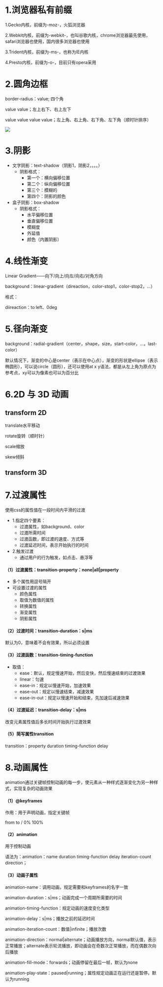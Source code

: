 # 1.浏览器私有前缀 

1.Gecko内核，前缀为-moz-，火狐浏览器

2.Webkit内核，前缀为-webkit-，也叫谷歌内核，chrome浏览器最先使用，safari浏览器也使用，国内很多浏览器也使用

3.Trident内核，前缀为-ms-，也称为IE内核

4.Presto内核，前缀为-o-，目前只有opera采用

# 2.圆角边框 

border-radius：value; 四个角

value value；左上右下、右上左下

value value value value；左上角、右上角、右下角、左下角（顺时针排序）

![](D:\vue项目\website\mengjiaxi.com\vuepress-blog\docs\views\frontend\react\image-20210721093018227.png)

# 3.阴影

- 文字阴影：text-shadow（阴影1，阴影2，。。。）
  - 阴影格式：
    - 第一个：横向偏移位置
    - 第二个：纵向偏移位置
    - 第三个：模糊的
    - 第四个：阴影的颜色
- 盒子阴影：box-shadow
  - 阴影格式：
    - 水平偏移位置
    - 垂直偏移位置
    - 模糊度
    - 外延值
    - 颜色（内置阴影）

# 4.线性渐变

Linear Gradient——向下/向上/向左/向右/对角方向

background：linear-gradient（direaction，color-stop1，color-stop2，...）

格式：

diireaction：to left、0deg

# 5.径向渐变 

background：radial-gradient（center，shape，size，start-color，...，last-color）

默认情况下，渐变的中心是center（表示在中心点），渐变的形状是ellipse（表示椭圆形），可以说circle（圆形），还可以使用at x y语法，都是从左上角为原点为参考点，xy可以为像素也可以为百分比

# 6.2D 与 3D 动画 

## transform 2D

translate水平移动

rotate旋转（顺时针）

scale缩放

skew倾斜

## transform 3D

# 7.过渡属性

使用css的属性值在一段时间内平滑的过渡

- 1.指定四个要素：
  - 过渡属性，如background、color
  - 过渡所需时间
  - 过渡函数，即过渡的速度、方式等
  - 过渡延迟时间，表示开始执行的时间
- 2.触发过渡
  - 通过用户的行为触发，如点击、悬浮等

#### （1）过渡属性：transition-property：none|all|property

- 多个属性用逗号隔开
- 可设置过渡的属性
  - 颜色属性
  - 取值为数值的属性
  - 转换属性
  - 渐变属性
  - 阴影属性

#### （2）过渡时间：transition-duration：s|ms

默认为0，意味着不会有效果，所以必须设置

#### （3）过渡函数：transition-timing-function

- 取值：
  - ease：默认，规定慢速开始，然后变快，然后慢速结束的过渡效果
  - linear：匀速
  - ease-in：规定以慢速开始，加速效果
  - ease-out：规定以慢速结束，减速效果
  - ease-in-out：规定以慢速开始和结束，先加速后减速效果

#### （4）过渡延迟：transition-delay：s|ms

改变元素属性值后多长时间开始执行过渡效果

#### （5）简写属性transition

transition：property  duration   timing-function  delay

# 8.动画属性

animation通过关键帧控制动画的每一步，使元素从一种样式逐渐变化为另一种样式，实现复杂的动画效果

#### （1）@keyframes

作用：用于声明动画，指定关键帧

from  to  /   0%    100%

#### （2）animation

用于控制动画

语法为：animation：name   duration   timing-function   delay    iteration-count   direction；

#### （3）动画子属性

animation-name：调用动画，规定需要和keyframes的名字一致

animation-duration：s|ms；动画完成一个周期所需要的时间

animation-timing-function：规定动画的速度变化类型

animation-delay：s|ms；播放之前的延迟时间

animation-iteration-count：数值|infinite；播放次数

animation-direction：normal|alternate；动画播放方向，normal默认值，表示正常播放；alternate表示轮流播放，即动画会在奇数次正常播放，而在偶数次向后播放

animation-fill-mode：forwards；动画停留在最后一帧，默认为none

animation-play-state：paused|running；属性规定动画正在运行还是暂停，默认为running